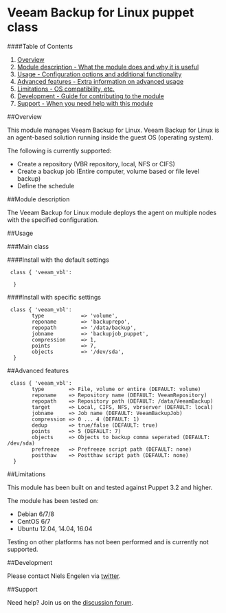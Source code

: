 # Veeam Backup for Linux puppet class

####Table of Contents

1. [Overview](#overview)
2. [Module description - What the module does and why it is useful](#module-description)
3. [Usage - Configuration options and additional functionality](#usage)
4. [Advanced features - Extra information on advanced usage](#advanced-features)
5. [Limitations - OS compatibility, etc.](#limitations)
6. [Development - Guide for contributing to the module](#development)
7. [Support - When you need help with this module](#support)

##Overview

This module manages Veeam Backup for Linux. Veeam Backup for Linux is an agent-based solution running inside the guest OS (operating system).

The following is currently supported:
  - Create a repository (VBR repository, local, NFS or CIFS)
  - Create a backup job (Entire computer, volume based or file level backup)
  - Define the schedule
  
##Module description

The Veeam Backup for Linux module deploys the agent on multiple nodes with the specified configuration.

##Usage

###Main class

####Install with the default settings

```puppet
 class { 'veeam_vbl':
   
  }
```

####Install with specific settings

```puppet
 class { 'veeam_vbl':
        type            => 'volume',
        reponame        => 'backuprepo',
        repopath        => '/data/backup',
        jobname         => 'backupjob_puppet',
        compression     => 1,
        points          => 7,
        objects         => '/dev/sda',
  }
```

##Advanced features
```puppet
 class { 'veeam_vbl':
        type        => File, volume or entire (DEFAULT: volume)
        reponame    => Repository name (DEFAULT: VeeamRepository)
        repopath    => Repository path (DEFAULT: /data/VeeamBackup)
        target      => Local, CIFS, NFS, vbrserver (DEFAULT: local)
        jobname     => Job name (DEFAULT: VeeamBackupJob)
        compression => 0 ... 4 (DEFAULT: 1)
        dedup       => true/false (DEFAULT: true)
        points      => 5 (DEFAULT: 7)
        objects     => Objects to backup comma seperated (DEFAULT: /dev/sda)
        prefreeze   => Prefreeze script path (DEFAULT: none)
        postthaw    => Postthaw script path (DEFAULT: none)
  }
```

##Limitations

This module has been built on and tested against Puppet 3.2 and higher.

The module has been tested on:

* Debian 6/7/8
* CentOS 6/7
* Ubuntu 12.04, 14.04, 16.04

Testing on other platforms has not been performed and is currently not supported.

##Development

Please contact Niels Engelen via [twitter](https://twitter.com/nielsengelen).

##Support

Need help? Join us on the [discussion forum](https://forums.veeam.com/veeam-backup-for-linux-f41/).